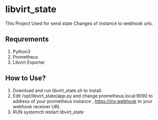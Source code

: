# libvirt_state

This Project Used for send state Changes of instance to webhook urls.

## Requrements
1. Python3
2. Prometheus
3. Libvirt Exporter

## How to Use?

1. Download and run libvirt_state.sh to install.
2. Edit /opt/libvirt_state/app.py and change prometheus.local:9090 to address of your prometheus instance , https://my.webhook to your webhook receiver URL
3. RUN systemctl restart libvirt_state
